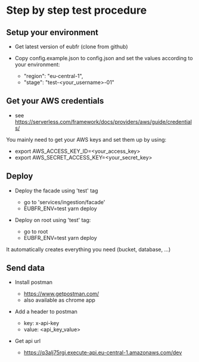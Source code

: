 # Step by step test procedure

## Setup your environment

- Get latest version of eubfr (clone from github)

- Copy config.example.json to config.json and set the values according to your environment:
  - "region": "eu-central-1",
  - "stage": "test-<your_username>-01"

## Get your AWS credentials

- see https://serverless.com/framework/docs/providers/aws/guide/credentials/

You mainly need to get your AWS keys and set them up by using:
- export AWS_ACCESS_KEY_ID=<your_access_key>
- export AWS_SECRET_ACCESS_KEY=<your_secret_key>

## Deploy

- Deploy the facade using 'test' tag
  - go to 'services/ingestion/facade'
  - EUBFR_ENV=test yarn deploy

- Deploy on root using 'test' tag:
  - go to root
  - EUBFR_ENV=test yarn deploy

It automatically creates everything you need (bucket, database, ...)

## Send data

- Install postman
  - https://www.getpostman.com/
  - also available as chrome app

- Add a header to postman
  - key: x-api-key
  - value: <api_key_value>

- Get api url
  - https://q3alj75rgi.execute-api.eu-central-1.amazonaws.com/dev
